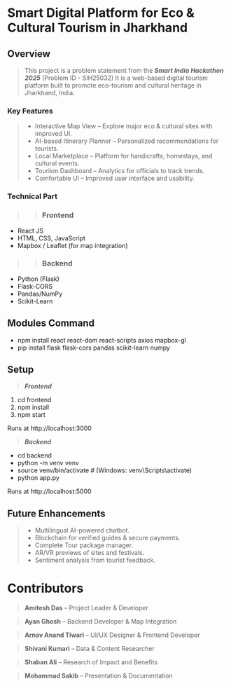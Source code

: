 # Smart Digital Platform for Eco & Cultural Tourism in Jharkhand


## Overview

>This project is a problem statement from the ***Smart India Hackathon 2025*** (Problem ID - SIH25032)
It is a web-based digital tourism platform built to promote eco-tourism and cultural heritage in Jharkhand, India.

### Key Features

>- Interactive Map View – Explore major eco & cultural sites with improved UI.
>- AI-based Itinerary Planner – Personalized recommendations for tourists.
>- Local Marketplace – Platform for handicrafts, homestays, and cultural events.
>- Tourism Dashboard – Analytics for officials to track trends.
>- Comfortable UI – Improved user interface and usability.

### Technical Part 

>>### Frontend  
- React JS 
- HTML, CSS, JavaScript   
- Mapbox / Leaflet (for map integration)  

>>### Backend  
- Python (Flask)  
- Flask-CORS  
- Pandas/NumPy
- Scikit-Learn

Modules Command
-
- npm install react react-dom react-scripts axios mapbox-gl
- pip install flask flask-cors pandas scikit-learn numpy

## Setup

>*__Frontend__*

1. cd frontend
2.  npm install
3.  npm start

Runs at http://localhost:3000

>*__Backend__*

- cd backend
- python -m venv venv
- source venv/bin/activate   # (Windows: venv\Scripts\activate)
- python app.py

Runs at http://localhost:5000

## Future Enhancements

>- Multilingual AI-powered chatbot.
>- Blockchain for verified guides & secure payments.
>- Complete Tour package manager.
>- AR/VR previews of sites and festivals.
>- Sentiment analysis from tourist feedback.

# Contributors

> **Amitesh Das** – Project Leader & Developer

> **Ayan Ghosh** – Backend Developer & Map Integration

> **Arnav Anand Tiwari** – UI/UX Designer & Frontend Developer

> **Shivani Kumari** – Data & Content Researcher

> **Shaban Ali** – Research of Impact and Benefits

> **Mohammad Sakib** – Presentation & Documentation 


